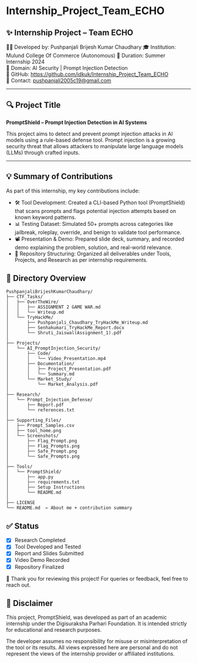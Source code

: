 # Internship_Project_Team_ECHO

## ✨ Internship Project – Team ECHO

👩‍💻 Developed by: Pushpanjali Brijesh Kumar Chaudhary
🎓 Institution: Mulund College Of Commerce (Autonomous)
📅 Duration: Summer Internship 2024  
🧠 Domain: AI Security | Prompt Injection Detection  
🔗 GitHub: https://github.com/idkuk/Internship_Project_Team_ECHO  
📧 Contact: pushpanjali2005c19@gmail.com

---

## 🔍 Project Title

**PromptShield – Prompt Injection Detection in AI Systems**

This project aims to detect and prevent prompt injection attacks in AI models using a rule-based defense tool. Prompt injection is a growing security threat that allows attackers to manipulate large language models (LLMs) through crafted inputs.

---

## 💡 Summary of Contributions

As part of this internship, my key contributions include:

- 🛠 Tool Development: Created a CLI-based Python tool (PromptShield) that scans prompts and flags potential injection attempts based on known keyword patterns.
- 📊 Testing Dataset: Simulated 50+ prompts across categories like jailbreak, roleplay, override, and benign to validate tool performance.
- 📽 Presentation & Demo: Prepared slide deck, summary, and recorded demo explaining the problem, solution, and real-world relevance.
- 📂 Repository Structuring: Organized all deliverables under Tools, Projects, and Research as per internship requirements.


## 📁 Directory Overview
```
PushpanjaliBrijeshKumarChaudhary/
├── CTF_Tasks/
│   ├── OverTheWire/
│   │   ├── ASSIGNMENT 2 GAME WAR.md
│   │   └── Writeup.md
│   └── TryHackMe/
│       ├── Pushpanjali_Chaudhary_TryHackMe_Writeup.md
│       ├── Senhakumari_TryHackMe_Report.docx
│       └── Shruti_Jaiswal(Assignment_1).pdf
│
├── Projects/
│   └── AI_PromptInjection_Security/
│       ├── Code/
│       │   └── Video_Presentation.mp4
│       ├── Documentation/
│       │   ├── Project_Presentation.pdf
│       │   └── Summary.md
│       └── Market_Study/
│           └── Market_Analysis.pdf
│
├── Research/
│   └── Prompt_Injection_Defense/
│       ├── Report.pdf
│       └── references.txt
│
├── Supporting_Files/
│   ├── Prompt_Samples.csv
│   ├── tool_home.png
│   └── Screenshots/
│       ├── Flag_Prompt.png
│       ├── Flag_Prompts.png
│       ├── Safe_Prompt.png
│       └── Safe_Prompts.png
│
├── Tools/
│   └── PromptShield/
│       ├── app.py
│       ├── requirements.txt
│       ├── Setup Instructions
│       └── README.md
│
├── LICENSE
└── README.md  ← About me + contribution summary
```

## ✅ Status

- [x] Research Completed  
- [x] Tool Developed and Tested  
- [x] Report and Slides Submitted  
- [x] Video Demo Recorded  
- [x] Repository Finalized

📌 Thank you for reviewing this project! For queries or feedback, feel free to reach out.

## 📢 Disclaimer

This project, PromptShield, was developed as part of an academic internship under the Digisuraksha Parhari Foundation. It is intended strictly for educational and research purposes.

The developer assumes no responsibility for misuse or misinterpretation of the tool or its results. All views expressed here are personal and do not represent the views of the internship provider or affiliated institutions.
